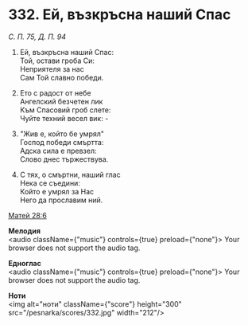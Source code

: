 # 332. Ей, възкръсна наший Спас

_С. П. 75, Д. П. 94_

1. Ей, възкръсна наший Спас:  
Той, остави гроба Си:  
Неприятеля за нас  
Сам Той славно победи.  

2. Ето с радост от небе  
Ангелский безчетен лик  
Към Спасовий гроб слете:  
Чуйте техний весел вик: -  

3. "Жив е, който бе умрял"  
Господ победи смъртта:  
Адска сила е превзел:  
Слово днес тържествува.  

4. С тях, о смъртни, наший глас  
Нека се съедини:  
Който е умрял за Нас  
Него да прославим ний.

[Матей 28:6](http://biblia.bg/index.php?k=40&g=28&s=6)

**Мелодия**  
<audio className={"music"} controls={true} preload={"none"}>
    <source src="/pesnarka/mp3/332.mp3" type="audio/mpeg"/>
    Your browser does not support the audio tag.
</audio>

**Едноглас**  
<audio className={"music"} controls={true} preload={"none"}>
    <source src="/pesnarka/transp/332.mp3" type="audio/mpeg"/>
    Your browser does not support the audio tag.
</audio>

**Ноти**  
<img alt="ноти" className={"score"} height="300" src="/pesnarka/scores/332.jpg" width="212"/>
